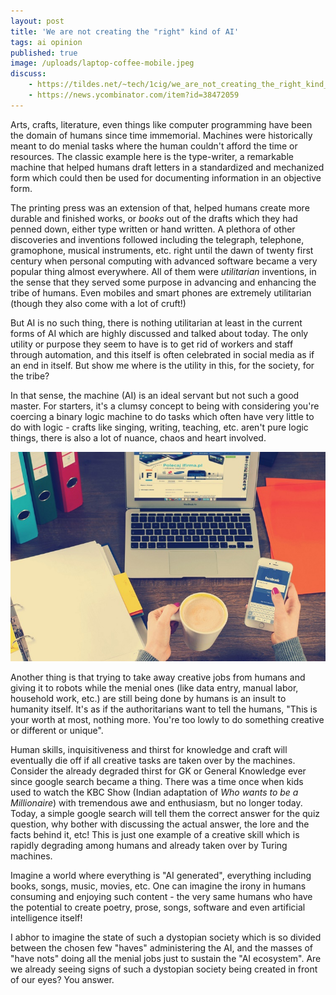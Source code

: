 ```yaml
---
layout: post
title: 'We are not creating the "right" kind of AI'
tags: ai opinion
published: true
image: /uploads/laptop-coffee-mobile.jpeg
discuss:
    - https://tildes.net/~tech/1cig/we_are_not_creating_the_right_kind_of_ai
    - https://news.ycombinator.com/item?id=38472059
---
```


Arts, crafts, literature, even things like computer programming have been the domain of humans since time immemorial. Machines were historically meant to do menial tasks where the human couldn't afford the time or resources. The classic example here is the type-writer, a remarkable machine that helped humans draft letters in a standardized and mechanized form which could then be used for documenting information in an objective form.

The printing press was an extension of that, helped humans create more durable and finished works, or *books* out of the drafts which they had penned down, either type written or hand written. A plethora of other discoveries and inventions followed including the telegraph, telephone, gramophone, musical instruments, etc. right until the dawn of twenty first century when personal computing with advanced software became a very popular thing almost everywhere. All of them were *utilitarian* inventions, in the sense that they served some purpose in advancing and enhancing the tribe of humans. Even mobiles and smart phones are extremely utilitarian (though they also come with a lot of cruft!)

But AI is no such thing, there is nothing utilitarian at least in the current forms of AI which are highly discussed and talked about today. The only utility or purpose they seem to have is to get rid of workers and staff through automation, and this itself is often celebrated in social media as if an end in itself. But show me where is the utility in this, for the society, for the tribe?

In that sense, the machine (AI) is an ideal servant but not such a good master. For starters, it's a clumsy concept to being with considering you're coercing a binary logic machine to do tasks which often have very little to do with logic - crafts like singing, writing, teaching, etc. aren't pure logic things, there is also a lot of nuance, chaos and heart involved.

![laptop-coffee-mobile](/uploads/laptop-coffee-mobile.jpeg)

Another thing is that trying to take away creative jobs from humans and giving it to robots while the menial ones (like data entry, manual labor, household work, etc.) are still being done by humans is an insult to humanity itself. It's as if the authoritarians want to tell the humans, "This is your worth at most, nothing more. You're too lowly to do something creative or different or unique".

Human skills, inquisitiveness and thirst for knowledge and craft will eventually die off if all creative tasks are taken over by the machines. Consider the already degraded thirst for GK or General Knowledge ever since google search became a thing. There was a time once when kids used to watch the KBC Show (Indian adaptation of *Who wants to be a Millionaire*) with tremendous awe and enthusiasm, but no longer today. Today, a simple google search will tell them the correct answer for the quiz question, why bother with discussing the actual answer, the lore and the facts behind it, etc! This is just one example of a creative skill which is rapidly degrading among humans and already taken over by Turing machines.

Imagine a world where everything is "AI generated", everything including books, songs, music, movies, etc. One can imagine the irony in humans consuming and enjoying such content - the very same humans who have the potential to create poetry, prose, songs, software and even artificial intelligence itself!

I abhor to imagine the state of such a dystopian society which is so divided between the chosen few "haves" administering the AI, and the masses of "have nots" doing all the menial jobs just to sustain the "AI ecosystem". Are we already seeing signs of such a dystopian society being created in front of our eyes? You answer.